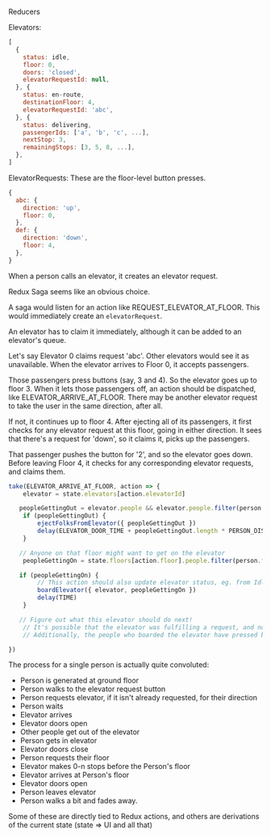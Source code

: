 Reducers

Elevators:
```js
[
  {
    status: idle,
    floor: 0,
    doors: 'closed',
    elevatorRequestId: null,
  }, {
    status: en-route,
    destinationFloor: 4,
    elevatorRequestId: 'abc',
  }, {
    status: delivering,
    passengerIds: ['a', 'b', 'c', ...],
    nextStop: 3,
    remainingStops: [3, 5, 8, ...],
  },
]
```

ElevatorRequests:
These are the floor-level button presses.

```js
{
  abc: {
    direction: 'up',
    floor: 0,
  },
  def: {
    direction: 'down',
    floor: 4,
  },
}
```

When a person calls an elevator, it creates an elevator request.

Redux Saga seems like an obvious choice.

A saga would listen for an action like REQUEST_ELEVATOR_AT_FLOOR. This would
immediately create an `elevatorRequest`.

An elevator has to claim it immediately, although it can be added to an
elevator's queue.



Let's say Elevator 0 claims request 'abc'. Other elevators would see it as
unavailable. When the elevator arrives to Floor 0, it accepts passengers.

Those passengers press buttons (say, 3 and 4). So the elevator goes up to floor
3. When it lets those passengers off, an action should be dispatched, like
ELEVATOR_ARRIVE_AT_FLOOR. There may be another elevator request to take the
user in the same direction, after all.

If not, it continues up to floor 4. After ejecting all of its passengers, it
first checks for any elevator request at this floor, going in either direction.
It sees that there's a request for 'down', so it claims it, picks up the
passengers.

That passenger pushes the button for '2', and so the elevator goes down. Before
leaving Floor 4, it checks for any corresponding elevator requests, and claims
them.

```js
take(ELEVATOR_ARRIVE_AT_FLOOR, action => {
    elevator = state.elevators[action.elevatorId]

   peopleGettingOut = elevator.people && elevator.people.filter(person.destinationFloor === action.floor)
    if (peopleGettingOut) {
        ejectFolksFromElevator({ peopleGettingOut })
        delay(ELEVATOR_DOOR_TIME + peopleGettingOut.length * PERSON_DISPATCH_TIME)
    }

   // Anyone on that floor might want to get on the elevator
    peopleGettingOn = state.floors[action.floor].people.filter(person.floor === action.floor and elevator.direction === person.direction)

   if (peopleGettingOn) {
        // This action should also update elevator status, eg. from Idle to Delivering
        boardElevator({ elevator, peopleGettingOn })
        delay(TIME)
    }

   // Figure out what this elevator should do next!
    // It's possible that the elevator was fulfilling a request, and now that request is fulfilled.
    // Additionally, the people who boarded the elevator have pressed buttons, and so we have

})
```

The process for a single person is actually quite convoluted:
- Person is generated at ground floor
- Person walks to the elevator request button
- Person requests elevator, if it isn't already requested, for their direction
- Person waits
- Elevator arrives
- Elevator doors open
- Other people get out of the elevator
- Person gets in elevator
- Elevator doors close
- Person requests their floor
- Elevator makes 0-n stops before the Person's floor
- Elevator arrives at Person's floor
- Elevator doors open
- Person leaves elevator
- Person walks a bit and fades away.

Some of these are directly tied to Redux actions, and others are derivations of the current state (state => UI and all that)
